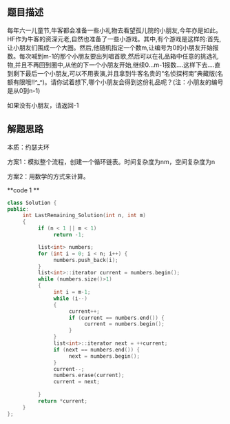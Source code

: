 ## 题目描述

每年六一儿童节,牛客都会准备一些小礼物去看望孤儿院的小朋友,今年亦是如此。HF作为牛客的资深元老,自然也准备了一些小游戏。其中,有个游戏是这样的:首先,让小朋友们围成一个大圈。然后,他随机指定一个数m,让编号为0的小朋友开始报数。每次喊到m-1的那个小朋友要出列唱首歌,然后可以在礼品箱中任意的挑选礼物,并且不再回到圈中,从他的下一个小朋友开始,继续0...m-1报数....这样下去....直到剩下最后一个小朋友,可以不用表演,并且拿到牛客名贵的“名侦探柯南”典藏版(名额有限哦!!^_^)。请你试着想下,哪个小朋友会得到这份礼品呢？(注：小朋友的编号是从0到n-1) 

如果没有小朋友，请返回-1 

## 解题思路

本质：约瑟夫环

方案1：模拟整个流程，创建一个循环链表。时间复杂度为nm，空间复杂度为n

方案2：用数学的方式来计算。

**code 1 **

```c++
class Solution {
public:
     int LastRemaining_Solution(int n, int m)
     {
          if (n < 1 || m < 1)
               return -1;

          list<int> numbers;
          for (int i = 0; i < n; i++) {
               numbers.push_back(i);
          }
          list<int>::iterator current = numbers.begin();
          while (numbers.size()>1)
          {
               int i = m-1;
               while (i--)
               {
                    current++;
                    if (current == numbers.end()) {
                         current = numbers.begin();
                    }
               }
               list<int>::iterator next = ++current;
               if (next == numbers.end()) {
                    next = numbers.begin();
               }
               current--;
               numbers.erase(current);
               current = next;
               
          }
          return *current;
     }
};
```



